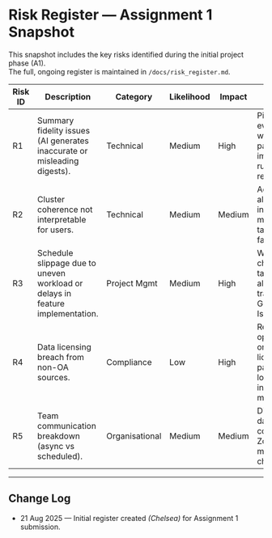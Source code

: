 # Risk Register — Assignment 1 Snapshot

This snapshot includes the key risks identified during the initial project phase (A1).  
The full, ongoing register is maintained in `/docs/risk_register.md`.

| Risk ID | Description | Category | Likelihood | Impact | Mitigation Strategy | Owner |
|---------|-------------|----------|------------|--------|----------------------|-------|
| R1 | Summary fidelity issues (AI generates inaccurate or misleading digests). | Technical | Medium | High | Pilot evaluation with sample papers; implement rubric-based review. | Team |
| R2 | Cluster coherence not interpretable for users. | Technical | Medium | Medium | Adjust algorithms; introduce manual tagging fallback. | Team |
| R3 | Schedule slippage due to uneven workload or delays in feature implementation. | Project Mgmt | Medium | High | Weekly check-ins, task allocation tracked via GitHub Issues. | Chelsea |
| R4 | Data licensing breach from non-OA sources. | Compliance | Low | High | Restrict to open-access or UOW-licensed papers only; log licences in metadata.csv. | All |
| R5 | Team communication breakdown (async vs scheduled). | Organisational | Medium | Medium | Discord for daily async comms; Zoom milestone check-ins. | All |

---

## Change Log
- 21 Aug 2025 — Initial register created *(Chelsea)* for Assignment 1 submission.
